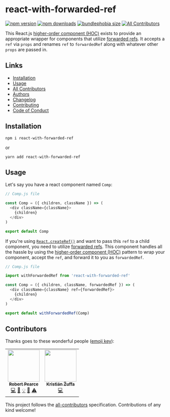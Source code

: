 # react-with-forwarded-ref

[![npm version](https://img.shields.io/npm/v/react-with-forwarded-ref.svg?style=flat-square)](https://www.npmjs.com/package/react-with-forwarded-ref) [![npm downloads](https://img.shields.io/npm/dm/react-with-forwarded-ref.svg?style=flat-square)](https://www.npmjs.com/package/react-with-forwarded-ref) [![bundlephobia size](https://flat.badgen.net/bundlephobia/minzip/react-with-forwarded-ref)](https://bundlephobia.com/result?p=react-with-forwarded-ref) [![All Contributors](https://img.shields.io/badge/all_contributors-2-orange.svg?style=flat-square)](#contributors-)

This React.js [higher-order component
(HOC)](https://reactjs.org/docs/higher-order-components.html) exists to provide
an appropriate wrapper for components that utilize
[forwarded refs](https://reactjs.org/docs/forwarding-refs.html). It accepts a
`ref` via `props` and renames `ref` to `forwardedRef` along
with whatever other `props` are passed in.

## Links
* [Installation](#installation)
* [Usage](#usage)
* [All Contributors](#usage)
* [Authors](./AUTHORS)
* [Changelog](./CHANGELOG.md)
* [Contributing](./CONTRIBUTING.md)
* [Code of Conduct](./CODE_OF_CONDUCT.md)

## Installation
```
npm i react-with-forwarded-ref
```
or
```
yarn add react-with-forwarded-ref
```

## Usage
Let's say you have a react component named `Comp`:

```js
// Comp.js file

const Comp = ({ children, className }) => (
  <div className={className}>
    {children}
  </div>
)

export default Comp
```

If you're using [`React.createRef()`](https://reactjs.org/docs/refs-and-the-dom.html#creating-refs<Paste>)
and want to pass this `ref` to a child component, you need to utilize
[forwarded refs](https://reactjs.org/docs/forwarding-refs.html). This component
handles all the hassle by using the [higher-order component
(HOC)](https://reactjs.org/docs/higher-order-components.html) pattern to wrap
your component, accept the `ref`, and forward it to you as `forwardedRef`.

```js
// Comp.js file

import withForwardedRef from 'react-with-forwarded-ref'

const Comp = ({ children, className, forwardedRef }) => (
  <div className={className} ref={forwardedRef}>
    {children}
  </div>
)

export default withForwardedRef(Comp)
```

## Contributors

Thanks goes to these wonderful people ([emoji key](https://github.com/kentcdodds/all-contributors#emoji-key)):

<!-- ALL-CONTRIBUTORS-LIST:START - Do not remove or modify this section -->
<!-- prettier-ignore-start -->
<!-- markdownlint-disable -->
<table>
  <tr>
    <td align="center"><a href="https://robertwpearce.com"><img src="https://avatars2.githubusercontent.com/u/592876?v=4" width="100px;" alt=""/><br /><sub><b>Robert Pearce</b></sub></a><br /><a href="https://github.com/rpearce/react-with-forwarded-ref/commits?author=rpearce" title="Code">💻</a> <a href="https://github.com/rpearce/react-with-forwarded-ref/commits?author=rpearce" title="Documentation">📖</a> <a href="#example-rpearce" title="Examples">💡</a> <a href="#ideas-rpearce" title="Ideas, Planning, & Feedback">🤔</a> <a href="https://github.com/rpearce/react-with-forwarded-ref/commits?author=rpearce" title="Tests">⚠️</a></td>
    <td align="center"><a href="https://zuffik.eu"><img src="https://avatars1.githubusercontent.com/u/7671752?v=4" width="100px;" alt=""/><br /><sub><b>Kristián Žuffa</b></sub></a><br /><a href="https://github.com/rpearce/react-with-forwarded-ref/commits?author=zuffik" title="Code">💻</a></td>
  </tr>
</table>

<!-- markdownlint-enable -->
<!-- prettier-ignore-end -->
<!-- ALL-CONTRIBUTORS-LIST:END -->

This project follows the [all-contributors](https://github.com/kentcdodds/all-contributors) specification. Contributions of any kind welcome!
